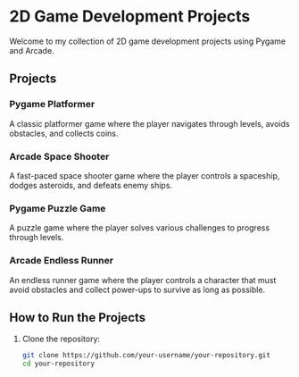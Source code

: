 # 2D Game Development Projects

Welcome to my collection of 2D game development projects using Pygame and Arcade.

## Projects

### Pygame Platformer

A classic platformer game where the player navigates through levels, avoids obstacles, and collects coins.

### Arcade Space Shooter

A fast-paced space shooter game where the player controls a spaceship, dodges asteroids, and defeats enemy ships.

### Pygame Puzzle Game

A puzzle game where the player solves various challenges to progress through levels.

### Arcade Endless Runner

An endless runner game where the player controls a character that must avoid obstacles and collect power-ups to survive as long as possible.

## How to Run the Projects

1. Clone the repository:
   ```sh
   git clone https://github.com/your-username/your-repository.git
   cd your-repository
